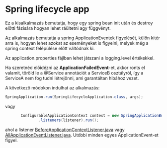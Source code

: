 # Spring lifecycle app
Ez a kisalkalmazás bemutatja, hogy egy spring bean init után és
destroy előtti fázisára hogyan lehet ráültetni agy függvényt. 

Az alkalmazás bemutatja a spring ApplicationEventek figyelését, külön kitér arra is,
hogyan lehet azokat az eseményeket is figyelni, melyek még a spring context felépülése
előtt váltódnak ki.

Az application.properties fájlban lehet játszani a logging.level értékekkel.

Ha szeretnéd előidézni az **ApplicationFailedEvent**-et, akkor ronts el valamit, töröld le a 
@Service annotációt a ServiceB osztályról, így a ServiceA nem fog tudni létrejönni, ami garantáltan hibához vezet.

A következő módokon indulhat az alkalmazás:
```java
SpringApplication.run(SpringLifecycleApplication.class, args);
```
vagy 
```java
       ConfigurableApplicationContext context = new SpringApplicationBuilder(SpringLifecycleApplication.class)
               .listeners(listener).run();
```
ahol a listener [BeforeApplicationContextListener.java](src%2Fmain%2Fjava%2Fhu%2Ffuz%2Fspringlifecycle%2FBeforeApplicationContextListener.java)
vagy [AllApplicationEventListener.java](src%2Fmain%2Fjava%2Fhu%2Ffuz%2Fspringlifecycle%2Fallevent%2FAllApplicationEventListener.java).
Utóbbi minden egyes ApplicationEvent-et figyel.
 

